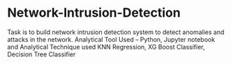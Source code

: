 # Network-Intrusion-Detection
Task is to build network intrusion detection system to detect anomalies and attacks in the network.
Analytical Tool Used – Python, Jupyter notebook and 
Analytical Technique used KNN Regression, XG Boost Classifier, Decision Tree Classifier
